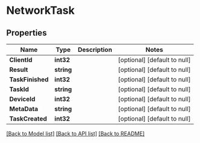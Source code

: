 # NetworkTask

## Properties
Name | Type | Description | Notes
------------ | ------------- | ------------- | -------------
**ClientId** | **int32** |  | [optional] [default to null]
**Result** | **string** |  | [optional] [default to null]
**TaskFinished** | **int32** |  | [optional] [default to null]
**TaskId** | **string** |  | [optional] [default to null]
**DeviceId** | **int32** |  | [optional] [default to null]
**MetaData** | **string** |  | [optional] [default to null]
**TaskCreated** | **int32** |  | [optional] [default to null]

[[Back to Model list]](../README.md#documentation-for-models) [[Back to API list]](../README.md#documentation-for-api-endpoints) [[Back to README]](../README.md)


